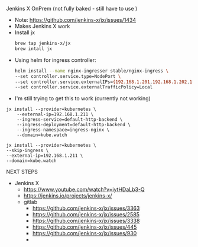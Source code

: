 Jenkins X OnPrem (not fully baked - still have to use )
- Note: https://github.com/jenkins-x/jx/issues/1434 
- Makes Jenkins X work
- Install jx 
  ```bash
  brew tap jenkins-x/jx
  brew intall jx
  ```
- Using helm for ingress controller:
  ```bash
  helm install --name nginx-ingresser stable/nginx-ingress \
  --set controller.service.type=NodePort \
  --set controller.service.externalIPs={192.168.1.201,192.168.1.202,192.168.1.203} \
  --set controller.service.externalTrafficPolicy=Local
  ```
- I'm still trying to get this to work (currently not working)
```
jx install --provider=kubernetes \
    --external-ip=192.168.1.211 \
    --ingress-service=default-http-backend \
    --ingress-deployment=default-http-backend \
    --ingress-namespace=ingress-nginx \
    --domain=kube.watch
```

```
jx install --provider=kubernetes \
--skip-ingress \
--external-ip=192.168.1.211 \
--domain=kube.watch
```

NEXT STEPS
- Jenkins X
    - https://www.youtube.com/watch?v=iytHDaLb3-Q
    - https://jenkins.io/projects/jenkins-x/
    - gitlab
        - https://github.com/jenkins-x/jx/issues/3363
        - https://github.com/jenkins-x/jx/issues/2585
        - https://github.com/jenkins-x/jx/issues/3338
        - https://github.com/jenkins-x/jx/issues/445
        - https://github.com/jenkins-x/jx/issues/930
        - 

